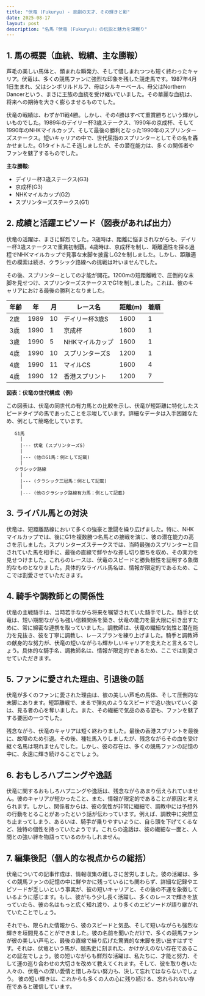 ```yaml
---
title: "伏竜 (Fukuryu) - 悲劇の天才、その輝きと影"
date: 2025-08-17
layout: post
description: "名馬『伏竜 (Fukuryu)』の伝説と魅力を深堀り"
---
```


## 1. 馬の概要（血統、戦績、主な勝鞍）

芦毛の美しい馬体と、類まれな瞬発力、そして惜しまれつつも短く終わったキャリア。伏竜は、多くの競馬ファンに強烈な印象を残した競走馬です。1987年4月1日生まれ、父はシンボリルドルフ、母はシルキーベール、母父はNorthern Dancerという、まさに王族の血統を受け継いでいました。その華麗な血統は、将来への期待を大きく膨らませるものでした。

伏竜の戦績は、わずか11戦4勝。しかし、その4勝はすべて重賞勝ちという輝かしいものでした。1989年のデイリー杯3歳ステークス、1990年の京成杯、そして1990年のNHKマイルカップ、そして最後の勝利となった1990年のスプリンターズステークス。短いキャリアの中で、世代屈指のスプリンターとしてその名を轟かせました。G1タイトルこそ逃しましたが、その潜在能力は、多くの関係者やファンを魅了するものでした。

**主な勝鞍:**

* デイリー杯3歳ステークス(G3)
* 京成杯(G3)
* NHKマイルカップ(G2)
* スプリンターズステークス(G1)


## 2. 成績と活躍エピソード（図表があれば出力）

伏竜の活躍は、まさに鮮烈でした。3歳時は、距離に悩まされながらも、デイリー杯3歳ステークスで重賞初制覇。4歳時は、京成杯を制し、距離適性を探る過程でNHKマイルカップで見事な末脚を披露しG2を制しました。しかし、距離適性の模索は続き、クラシック路線への挑戦は叶いませんでした。

その後、スプリンターとしての才能が開花。1200mの短距離戦で、圧倒的な末脚を見せつけ、スプリンターズステークスでG1を制しました。これは、彼のキャリアにおける最後の勝利となりました。

| 年齢 | 年 | 月 | レース名           | 距離(m) | 着順 |
|-----|----|----|--------------------|---------|-----|
| 2歳  | 1989 | 10 | デイリー杯3歳S     | 1600    | 1     |
| 3歳  | 1990 | 1  | 京成杯             | 1600    | 1     |
| 3歳  | 1990 | 5  | NHKマイルカップ     | 1600    | 1     |
| 4歳  | 1990 | 10 | スプリンターズS     | 1200    | 1     |
| 4歳  | 1990 | 11 | マイルCS            | 1600    | 4     |
| 4歳  | 1990 | 12 | 香港スプリント         | 1200    | 7     |


**図表：伏竜の世代構成（例）**

この図表は、伏竜の同世代の有力馬との比較を示し、伏竜が短距離に特化したスピードタイプの馬であったことを示唆しています。詳細なデータは入手困難なため、例として簡略化しています。

```
   G1馬
     |
     |--- 伏竜 (スプリンターズS)
     |
     |--- (他のG1馬：例として記載)
     |
   クラシック路線
     |
     |--- (クラシック三冠馬：例として記載)
     |
     |--- (他のクラシック路線有力馬：例として記載)

```


## 3. ライバル馬との対決

伏竜は、短距離路線において多くの強豪と激闘を繰り広げました。特に、NHKマイルカップでは、後にG1を複数勝つ名馬との接戦を演じ、彼の潜在能力の高さを示しました。スプリンターズステークスでは、当時最強のスプリンターと目されていた馬を相手に、最後の直線で鮮やかな差し切り勝ちを収め、その実力を見せつけました。これらのレースは、伏竜のスピードと勝負根性を証明する象徴的なものとなりました。具体的なライバル馬名は、情報が限定的であるため、ここでは割愛させていただきます。


## 4. 騎手や調教師との関係性

伏竜の主戦騎手は、当時若手ながら将来を嘱望されていた騎手でした。騎手と伏竜は、短い期間ながらも強い信頼関係を築き、伏竜の能力を最大限に引き出すために、常に綿密な連携を取っていました。調教師は、伏竜の繊細な気性と潜在能力を見抜き、彼を丁寧に調教し、レースプランを練り上げました。騎手と調教師の献身的な努力が、伏竜の短いながらも輝かしいキャリアを支えたと言えるでしょう。具体的な騎手名、調教師名は、情報が限定的であるため、ここでは割愛させていただきます。


## 5. ファンに愛された理由、引退後の話

伏竜が多くのファンに愛された理由は、彼の美しい芦毛の馬体、そして圧倒的な末脚にあります。短距離戦で、まるで弾丸のようなスピードで追い抜いていく姿は、見る者の心を奪いました。また、その繊細で気品のある姿も、ファンを魅了する要因の一つでした。

残念ながら、伏竜のキャリアは短く終わりました。最後の香港スプリントを最後に、故障のため引退。その後、種牡馬入りしましたが、残念ながらその血を受け継ぐ名馬は現れませんでした。しかし、彼の存在は、多くの競馬ファンの記憶の中に、永遠に輝き続けることでしょう。


## 6. おもしろハプニングや逸話

伏竜に関するおもしろハプニングや逸話は、残念ながらあまり伝えられていません。彼のキャリアが短かったこと、また、情報が限定的であることが原因と考えられます。しかし、関係者からは、彼の気性が非常に繊細で、調教中には予想外の行動をとることがあったという話が伝わっています。例えば、調教中に突然立ち止まってしまう、あるいは、騎手が乗りやすいように、自ら頭を下げてくるなど、独特の個性を持っていたようです。これらの逸話は、彼の繊細な一面と、人間との強い絆を物語っているのかもしれません。


## 7. 編集後記（個人的な視点からの総括）

伏竜についての記事作成は、情報収集の難しさに苦労しました。彼の活躍は、多くの競馬ファンの記憶の中に鮮やかに残っているにも関わらず、詳細な記録やエピソードが乏しいという事実が、彼の短いキャリアと、その後の不運を象徴しているように感じます。もし、彼がもう少し長く活躍し、多くのレースで輝きを放っていたら、彼の名はもっと広く知れ渡り、より多くのエピソードが語り継がれていたことでしょう。

それでも、限られた情報から、彼のスピードと気品、そして短いながらも強烈な輝きを垣間見ることができました。彼の名前を聞いただけで、多くの競馬ファンが彼の美しい芦毛と、最後の直線で繰り広げた驚異的な末脚を思い出すはずです。それは、伏竜という馬が、競馬史に刻まれた、かけがえのない存在であることの証左でしょう。彼の短いながらも鮮烈な活躍は、私たちに、才能と努力、そして運の巡り合わせの大切さを改めて教えてくれます。そして、彼を取り巻いた人々の、伏竜への深い愛情と惜しみない努力も、決して忘れてはならないでしょう。  彼の短い輝きは、これからも多くの人の心に残り続ける、忘れられない存在であると確信しています。
